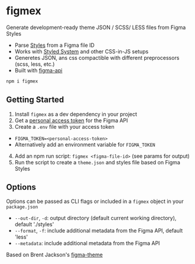 
# figmex

Generate development-ready theme JSON / SCSS/ LESS files from Figma Styles

- Parse [Styles][] from a Figma file ID
- Works with [Styled System][] and other CSS-in-JS setups
- Generetes JSON, ans css compactible with different preprocessors (scss, less, etc.)
- Built with [figma-api][]

```sh
npm i figmex
```

## Getting Started

1. Install `figmex` as a dev dependency in your project
2. Get a [personal access token][token] for the Figma API
3. Create a `.env` file with your access token
  - `FIGMA_TOKEN=<personal-access-token>`
  - Alternatively add an environment variable for `FIGMA_TOKEN`
4. Add an npm run script: `figmex <figma-file-id>` (see params for output)
5. Run the script to create a `theme.json` and styles file based on Figma Styles

## Options

Options can be passed as CLI flags or included in a `figmex` object in your `package.json`

- `--out-dir`, `-d`: output directory (default current working directory), default './styles'
- `--format`, `-f`: include additional metadata from the Figma API, default 'less'
- `--metadata`: include additional metadata from the Figma API

Based on Brent Jackson's [figma-theme](https://github.com/jxnblk/figma-theme)

[Styles]: https://help.figma.com/properties-panel/styles
[Styled System]: https://jxnblk.com/styled-system
[token]: https://www.figma.com/developers/docs#auth-dev-token
[figma-js]: https://github.com/jongold/figma-js
[figma-api]: https://www.figma.com/developers
[style-dictionary]: https://github.com/amzn/style-dictionary



<!--
- TRi6YSk76405ImoatoMF1u28
- 2aMG4hw2qp3jSTGmtAMyhZ
- JGLoPfwRFqCwn4xZ8wUmSwp7
- Yw9L6FATzLpdcsnA5vdSgCRT
-->

